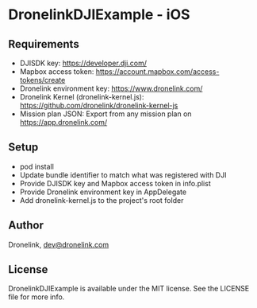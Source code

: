 # DronelinkDJIExample - iOS

## Requirements

- DJISDK key: https://developer.dji.com/
- Mapbox access token: https://account.mapbox.com/access-tokens/create
- Dronelink environment key: https://www.dronelink.com/
- Dronelink Kernel (dronelink-kernel.js): https://github.com/dronelink/dronelink-kernel-js
- Mission plan JSON: Export from any mission plan on https://app.dronelink.com/

## Setup

- pod install
- Update bundle identifier to match what was registered with DJI
- Provide DJISDK key and Mapbox access token in info.plist
- Provide Dronelink environment key in AppDelegate
- Add dronelink-kernel.js to the project's root folder

## Author

Dronelink, dev@dronelink.com

## License

DronelinkDJIExample is available under the MIT license. See the LICENSE file for more info.
